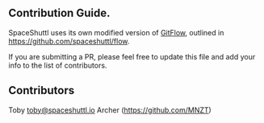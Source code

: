 ## Contribution Guide.
SpaceShuttl uses its own modified version of [GitFlow](http://nvie.com/posts/a-successful-git-branching-model/), outlined in https://github.com/spaceshuttl/flow.

If you are submitting a PR, please feel free to update this file and add your
info to the list of contributors.

## Contributors
Toby <toby@spaceshuttl.io> Archer (https://github.com/MNZT)
